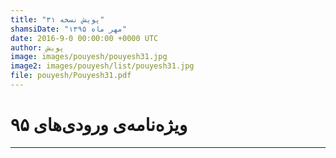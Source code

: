 ```yaml
---
title: "پویش نسخه ۳۱"
shamsiDate: "مهر ماه ۱۳۹۵"
date: 2016-9-0 00:00:00 +0000 UTC
author: پویش
image: images/pouyesh/pouyesh31.jpg
image2: images/pouyesh/list/pouyesh31.jpg
file: pouyesh/Pouyesh31.pdf
---
```


ویژه‌نامه‌ی ورودی‌های ۹۵
==========

----
